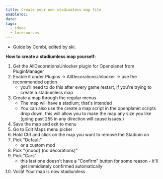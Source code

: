 ```yaml
---
title: Create your own stadiumless map file
enableToc: 
date: 
tags:
  - ideas
  - tmresources
---
```

- Guide by Combi, edited by ski.

**How to create a stadiumless map yourself:**

1. Get the AllDecorationsUnlocker plugin for Openplanet from PluginManager
2. Enable it under Plugins → AllDecorationsUnlocker → use the recommended option
    - you'll need to do this after every game restart, if you're trying to create a stadiumless map
3. Create a map through the regular menus
    - The map will have a stadium; that's intended
    - You can also use the create a map script in the openplanet scripts drop down, this will allow you to make the map any size you like (going past 255 in any direction will cause issues.)
1. Save the map and exit to menu
2. Go to Edit Maps menu picker
3. Hold Ctrl and click on the map you want to remove the Stadium on
4. Pick "Default"
    - or a custom mod
5. Pick "{mood} (no decorations)"
6. Pick "Cars"
    - this last one doesn't have a "Confirm" button for some reason - it'll get immidiately confirmed automatically
7. Voilà! Your map is now stadiumless



